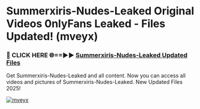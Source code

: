 # Summerxiris-Nudes-Leaked Original Videos 0nlyFans Leaked - Files Updated! (mveyx)

<h3>🔴 CLICK HERE 🌐==►► <a href="https://tinyurl.com/5h6xmrr3" rel="nofollow">Summerxiris-Nudes-Leaked Updated Files</a></h3>

Get Summerxiris-Nudes-Leaked and all content. Now you can access all videos and pictures of Summerxiris-Nudes-Leaked. New Updated Files 2025!

[![mveyx](https://i.imgur.com/KVD873Z.gif)](https://tinyurl.com/5h6xmrr3)
